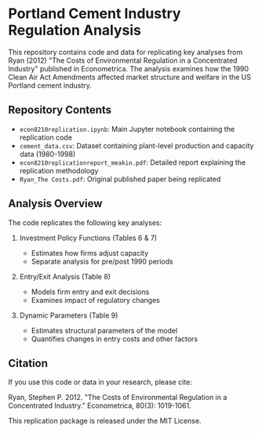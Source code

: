 # Portland Cement Industry Regulation Analysis

This repository contains code and data for replicating key analyses from Ryan (2012) "The Costs of Environmental Regulation in a Concentrated Industry" published in Econometrica. The analysis examines how the 1990 Clean Air Act Amendments affected market structure and welfare in the US Portland cement industry.

## Repository Contents

- `econ8210replication.ipynb`: Main Jupyter notebook containing the replication code
- `cement_data.csv`: Dataset containing plant-level production and capacity data (1980-1998)
- `econ8210replicationreport_meakin.pdf`: Detailed report explaining the replication methodology
- `Ryan_The Costs.pdf`: Original published paper being replicated

## Analysis Overview

The code replicates the following key analyses:

1. Investment Policy Functions (Tables 6 & 7)
   - Estimates how firms adjust capacity
   - Separate analysis for pre/post 1990 periods

2. Entry/Exit Analysis (Table 8) 
   - Models firm entry and exit decisions
   - Examines impact of regulatory changes

3. Dynamic Parameters (Table 9)
   - Estimates structural parameters of the model
   - Quantifies changes in entry costs and other factors

## Citation

If you use this code or data in your research, please cite:

Ryan, Stephen P. 2012. "The Costs of Environmental Regulation in a Concentrated Industry." Econometrica, 80(3): 1019-1061.

This replication package is released under the MIT License.